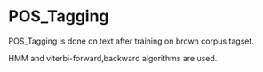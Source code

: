 # POS_Tagging
POS_Tagging is done on text after training on brown corpus tagset.


HMM and viterbi-forward,backward algorithms are used.
